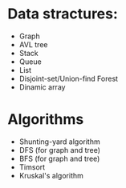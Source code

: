 # Data stractures:
* Graph
* AVL tree
* Stack
* Queue
* List
* Disjoint-set/Union-find Forest
* Dinamic array

# Algorithms
* Shunting-yard algorithm
* DFS (for graph and tree)
* BFS (for graph and tree)
* Timsort
* Kruskal's algorithm
